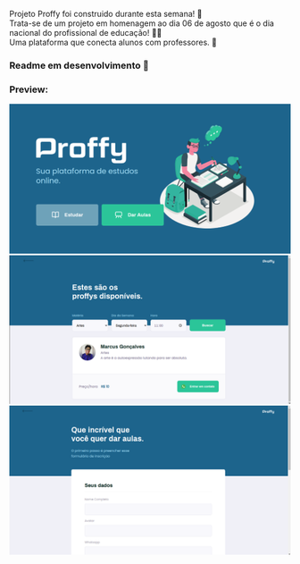 Projeto Proffy foi construido durante esta semana! 🚧 <br>
Trata-se de um projeto em homenagem ao dia 06 de agosto que é o dia nacional do profissional de educação! 👨‍🏫 <br>
Uma plataforma que conecta alunos com professores. 🎯

### Readme em desenvolvimento 🚧 <br>
### Preview:
<img src='./github_assets/web-1.png'>
<img src='./github_assets/web-2.png'>
<img src='./github_assets/web-3.png'>
